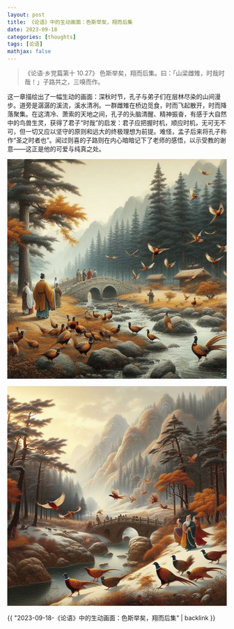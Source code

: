 ```yaml
---
layout: post
title: 《论语》中的生动画面：色斯举矣，翔而后集
date: 2023-09-18
categories: [thoughts]
tags: [论语]
mathjax: false
---
```


> 《论语·乡党篇第十 10.27》 色斯举矣，翔而后集。曰：「山梁雌雉，时哉时哉！」子路共之，三嗅而作。

这一章描绘出了一幅生动的画面：深秋时节，孔子与弟子们在层林尽染的山间漫步。道旁是潺潺的溪流，溪水清冽。一群雌雉在桥边觅食，时而飞起散开，时而降落聚集。在这清冷、萧索的天地之间，孔子的头脑清醒、精神振奋，有感于大自然中的鸟兽生灵，获得了君子“时哉”的启发：君子应把握时机，顺应时机，无可无不可，但一切又应以坚守的原则和远大的终极理想为前提。难怪，孟子后来将孔子称作“圣之时者也”。闻过则喜的子路则在内心暗暗记下了老师的感悟，以示受教的谢意——这正是他的可爱与纯真之处。

![img](/figures/2024-04-24-色斯举矣1.jpeg)

![img](/figures/2024-04-24-色斯举矣2.jpeg)

{{ "2023-09-18-《论语》中的生动画面：色斯举矣，翔而后集" | backlink }}
